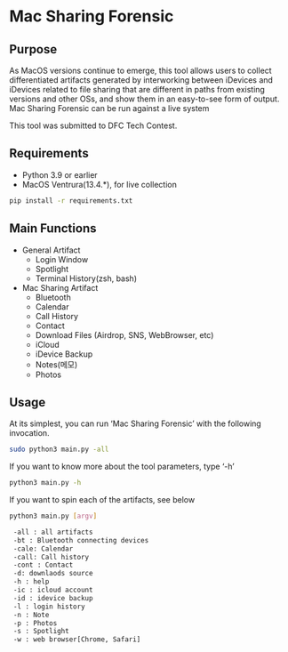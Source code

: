 # Mac Sharing Forensic

## Purpose

As MacOS versions continue to emerge, this tool allows users to collect differentiated artifacts generated by interworking between iDevices and iDevices related to file sharing that are different in paths from existing versions and other OSs, and show them in an easy-to-see form of output. Mac Sharing Forensic can be run against a live system

This tool was submitted to DFC Tech Contest.

## Requirements

- Python 3.9 or earlier
- MacOS Ventrura(13.4.*), for live collection

```bash
pip install -r requirements.txt
```

## Main Functions

- General Artifact
    - Login Window
    - Spotlight
    - Terminal History(zsh, bash)
- Mac Sharing Artifact
    - Bluetooth
    - Calendar
    - Call History
    - Contact
    - Download Files (Airdrop, SNS, WebBrowser, etc)
    - iCloud
    - iDevice Backup
    - Notes(메모)
    - Photos

## Usage

At its simplest, you can run ‘Mac Sharing Forensic’ with the following invocation.

```bash
sudo python3 main.py -all
```

If you want to know more about the tool parameters, type ‘-h’

```bash
python3 main.py -h
```

If you want to spin each of the artifacts, see below

```bash
python3 main.py [argv]
```

```bash
 -all : all artifacts
 -bt : Bluetooth connecting devices
 -cale: Calendar
 -call: Call history
 -cont : Contact
 -d: downlaods source
 -h : help
 -ic : icloud account
 -id : idevice backup
 -l : login history
 -n : Note
 -p : Photos
 -s : Spotlight
 -w : web browser[Chrome, Safari]
```
